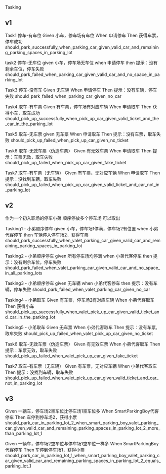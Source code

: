 Tasking

## v1
Task1 停车-有车位
Given 小车，停车场有车位
When 申请停车
Then 获得车票，停车成功
should_park_successfully_when_parking_car_given_valid_car_and_remaining_parking_spaces_in_parking_lot

task2  停车-无车位
given  小车，停车场无车位
when  申请停车
then  提示：没有剩余车位，停车失败
should_park_failed_when_parking_car_given_valid_car_and_no_space_in_parking_lot

Task3 停车-没有车
Given 无车辆
When 申请停车
Then 提示：没有车辆，停车失败
should_park_failed_when_parking_car_given_no_car

Task4 取车-有车票
Given 有车票，停车场有对应车辆
When 申请取车
Then 获得小车，取车成功
should_pick_up_successfully_when_pick_up_car_given_valid_ticket_and_the_car_in_the_parking_lot

Task5 取车-无车票
given 无车票
When 申请取车
Then 提示：没有车票，取车失败
should_pick_up_failed_when_pick_up_car_given_no_ticket

Task6 取车-无效车票（伪造车票）
Given 有无效车票
When 申请取车
Then 提示：车票无效，取车失败
should_pick_up_failed_when_pick_up_car_given_fake_ticket

Task7 取车-有车票（无车辆）
Given 有车票，无对应车辆
When 申请取车
Then 提示：没找到车辆，取车失败
should_pick_up_failed_when_pick_up_car_given_valid_ticket_and_car_not_in_parking_lot

## v2
作为一个初入职场的停车小弟
顺序停放多个停车场
可以取出

Tasking1 - 小弟顺序停车
given  小车，停车场1停满，停车场2有位置
when 小弟代客停车
then 车辆停入停车场2，获得车票
should_park_successfully_when_valet_parking_car_given_valid_car_and_remaining_parking_spaces_in_parking_lot

Tasking2 - 小弟顺序停车
given  所有停车场均停满
when 小弟代客停车
then 提示：没有剩余车位，停车失败
should_park_failed_when_valet_parking_car_given_valid_car_and_no_space_in_all_parking_lots

Tasking3 - 小弟顺序停车
given  无车辆
when 小弟代客停车
then 提示：没有车辆，停车失败
should_park_failed_when_valet_parking_car_given_no_car

Tasking4 - 小弟取车
Given  有车票，停车场2有对应车辆
When 小弟代客取车
Then 获得小车
should_pick_up_successfully_when_valet_pick_up_car_given_valid_ticket_and_car_in_the_parking_lot

Tasking5 - 小弟取车
Given  无车票
When 小弟代客取车
Then 提示：没有车票，取车失败
should_pick_up_failed_when_valet_pick_up_car_given_no_ticket

Task6 取车-无效车票（伪造车票）
Given 有无效车票
When 小弟代客取车
Then 提示：车票无效，取车失败
should_pick_up_failed_when_valet_pick_up_car_given_fake_ticket

Task7 取车-有车票（无车辆）
Given 有车票，无对应车辆
When 小弟代客取车
Then 提示：没找到车辆，取车失败
should_pick_up_failed_when_valet_pick_up_car_given_valid_ticket_and_car_not_in_parking_lot

## v3
Given 一辆车，停车场2空车位比停车场1空车位多
When SmartParkingBoy代客停车
Then 车停到停车场2，获得小票
should_park_car_in_parking_lot_2_when_smart_parking_boy_valet_parking_car_given_valid_car_and_remaining_parking_spaces_in_parking_lot_2_more_than_parking_lot_1

Given 一辆车，停车场2空车位与停车场1空车位一样多
When SmartParkingBoy代客停车
Then 车停到停车场1，获得小票
should_park_car_in_parking_lot_1_when_smart_parking_boy_valet_parking_car_given_valid_car_and_remaining_parking_spaces_in_parking_lot_2_equals_parking_lot_1
